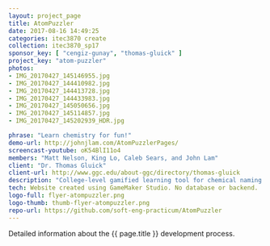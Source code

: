 ```yaml
---
layout: project_page
title: AtomPuzzler
date: 2017-08-16 14:49:25
categories: itec3870 create
collection: itec3870_sp17
sponsor_key: [ "cengiz-gunay", "thomas-gluick" ]
project_key: "atom-puzzler"
photos:
- IMG_20170427_145146955.jpg
- IMG_20170427_144410982.jpg
- IMG_20170427_144413728.jpg
- IMG_20170427_144433983.jpg
- IMG_20170427_145050656.jpg
- IMG_20170427_145114857.jpg
- IMG_20170427_145202939_HDR.jpg

phrase: "Learn chemistry for fun!"
demo-url: http://johnjlam.com/AtomPuzzlerPages/
screencast-youtube: oK54BlI11o4
members: "Matt Nelson, King Lo, Caleb Sears, and John Lam"
client: "Dr. Thomas Gluick"
client-url: http://www.ggc.edu/about-ggc/directory/thomas-gluick
description: "College-level gamified learning tool for chemical naming and molecular geometry."
tech: Website created using GameMaker Studio. No database or backend.
logo-full: flyer-atompuzzler.png
logo-thumb: thumb-flyer-atompuzzler.png
repo-url: https://github.com/soft-eng-practicum/AtomPuzzler
---
```


Detailed information about the {{ page.title }} development process.

<!-- lightgallery -->
<script src="https://code.jquery.com/jquery-2.2.4.min.js"></script>
<script src="https://cdn.jsdelivr.net/lightgallery/1.3.7/js/lightgallery.min.js">
</script>
<script src="https://cdn.jsdelivr.net/g/lg-zoom"></script>

<script type="text/javascript">

    $(document).ready(function() {

        $("body").lightGallery({

            zoom: true,
            selector: 'a#lightgallery',
            selectWithin: 'body'

        });

    });

</script>

[ggc]: http://www.ggc.edu
[gunay-ggc]: http://www.ggc.edu/about-ggc/directory/cengiz-gunay
